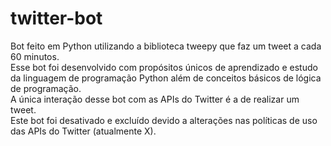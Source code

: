 # twitter-bot

Bot feito em Python utilizando a biblioteca tweepy que faz um tweet a cada 60 minutos. <br> Esse bot foi desenvolvido com propósitos únicos de aprendizado e estudo da linguagem de programação Python além de conceitos básicos de lógica de programação. <br> A única interação desse bot com as APIs do Twitter é a de realizar um tweet. <br> Este bot foi desativado e excluído devido a alterações nas políticas de uso das APIs do Twitter (atualmente X).
